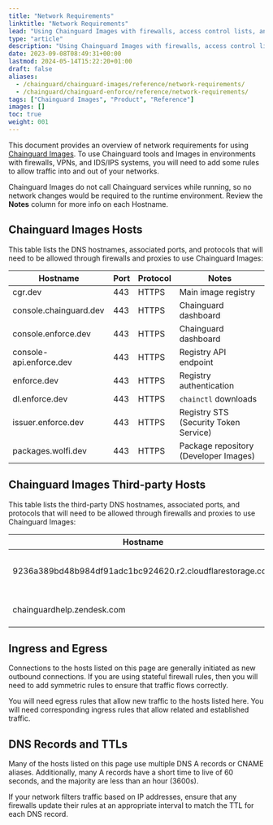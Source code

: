 ```yaml
---
title: "Network Requirements"
linktitle: "Network Requirements"
lead: "Using Chainguard Images with firewalls, access control lists, and proxies"
type: "article"
description: "Using Chainguard Images with firewalls, access control lists, and proxies"
date: 2023-09-08T08:49:31+00:00
lastmod: 2024-05-14T15:22:20+01:00
draft: false
aliases:
  - /chainguard/chainguard-images/reference/network-requirements/
  - /chainguard/chainguard-enforce/reference/network-requirements/
tags: ["Chainguard Images", "Product", "Reference"]
images: []
toc: true
weight: 001
---
```


This document provides an overview of network requirements for using [Chainguard Images](https://www.chainguard.dev/chainguard-images?utm_source=docs). To use Chainguard tools and Images in environments with firewalls, VPNs, and IDS/IPS systems, you will need to add some rules to allow traffic into and out of your networks.

Chainguard Images do not call Chainguard services while running, so no network changes would be required to the runtime environment. Review the **Notes** column for more info on each Hostname.

## Chainguard Images Hosts

This table lists the DNS hostnames, associated ports, and protocols that will need to be allowed through firewalls and proxies to use Chainguard Images:

| Hostname                | Port | Protocol | Notes                                           |
| ----------------------- | ---- | -------- | ----------------------------------------------- |
| cgr.dev                 | 443  | HTTPS    | Main image registry                             |
| console.chainguard.dev  | 443  | HTTPS    | Chainguard dashboard                            |
| console.enforce.dev     | 443  | HTTPS    | Chainguard dashboard                            |
| console-api.enforce.dev | 443  | HTTPS    | Registry API endpoint                           |
| enforce.dev             | 443  | HTTPS    | Registry authentication                         |
| dl.enforce.dev          | 443  | HTTPS    | `chainctl` downloads                            |
| issuer.enforce.dev      | 443  | HTTPS    | Registry STS (Security Token Service)           |
| packages.wolfi.dev      | 443  | HTTPS    | Package repository (Developer Images)           |

## Chainguard Images Third-party Hosts

This table lists the third-party DNS hostnames, associated ports, and protocols that will need to be allowed through firewalls and proxies to use Chainguard Images:

| Hostname                                                  | Port | Protocol | Notes                        |
| --------------------------------------------------------- | ---- | -------- | ---------------------------- |
| 9236a389bd48b984df91adc1bc924620.r2.cloudflarestorage.com | 443  | HTTPS    | Blob storage for cgr.dev     |
| chainguardhelp.zendesk.com                                | 443  | HTTPS    | Support access for customers |

## Ingress and Egress

Connections to the hosts listed on this page are generally initiated as new outbound connections. If you are using stateful firewall rules, then you will need to add symmetric rules to ensure that traffic flows correctly.

You will need egress rules that allow new traffic to the hosts listed here. You will need corresponding ingress rules that allow related and established traffic.

## DNS Records and TTLs

Many of the hosts listed on this page use multiple DNS A records or CNAME aliases. Additionally, many A records have a short time to live of 60 seconds, and the majority are less than an hour (3600s).

If your network filters traffic based on IP addresses, ensure that any firewalls update their rules at an appropriate interval to match the TTL for each DNS record.
